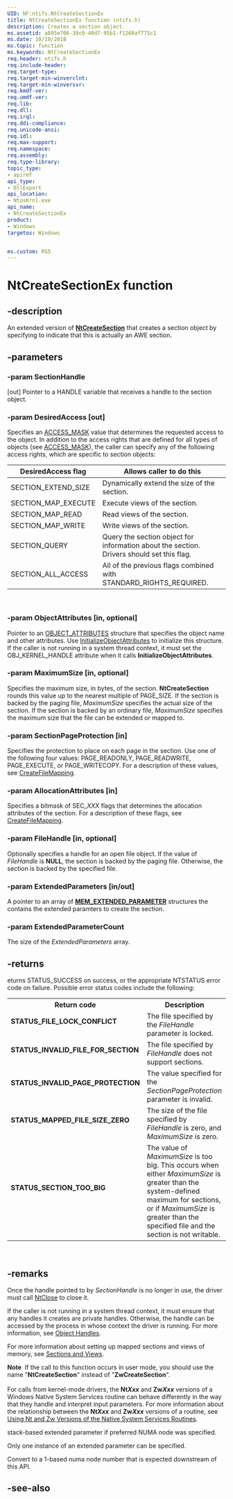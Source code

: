```yaml
---
UID: NF:ntifs.NtCreateSectionEx
title: NtCreateSectionEx function (ntifs.h)
description: Creates a section object.
ms.assetid: a895e706-38c0-40d7-95b1-f1268af775c1
ms.date: 10/19/2018
ms.topic: function
ms.keywords: NtCreateSectionEx
req.header: ntifs.h
req.include-header:
req.target-type:
req.target-min-winverclnt:
req.target-min-winversvr:
req.kmdf-ver:
req.umdf-ver:
req.lib:
req.dll:
req.irql: 
req.ddi-compliance:
req.unicode-ansi:
req.idl:
req.max-support:
req.namespace:
req.assembly:
req.type-library: 
topic_type: 
- apiref
api_type: 
- DllExport
api_location: 
- NtosKrnl.exe
api_name: 
- NtCreateSectionEx
product:
- Windows
targetos: Windows


ms.custom: RS5
---
```


# NtCreateSectionEx function


## -description

An extended version of [**NtCreateSection**](nf-ntifs-ntcreatesection.md) that creates a section object by specifying to indicate that this is actually an AWE section.

## -parameters

### -param SectionHandle
[out] Pointer to a HANDLE variable that receives a handle to the section object.

### -param DesiredAccess [out] 

Specifies an <a href="https://msdn.microsoft.com/library/windows/hardware/ff540466">ACCESS_MASK</a> value that determines the requested access to the object. In addition to the access rights that are defined for all types of objects (see <a href="https://msdn.microsoft.com/library/windows/hardware/ff540466">ACCESS_MASK</a>), the caller can specify any of the following access rights, which are specific to section objects:


|DesiredAccess flag|Allows caller to do this|
|---|---|
|SECTION_EXTEND_SIZE|Dynamically extend the size of the section.|
|SECTION_MAP_EXECUTE|Execute views of the section.|
|SECTION_MAP_READ|Read views of the section.|
|SECTION_MAP_WRITE|Write views of the section.|
|SECTION_QUERY|Query the section object for information about the section. Drivers should set this flag.|
|SECTION_ALL_ACCESS|All of the previous flags combined with STANDARD_RIGHTS_REQUIRED.|
 


### -param ObjectAttributes [in, optional]

Pointer to an <a href="https://docs.microsoft.com/windows/desktop/api/ntdef/ns-ntdef-_object_attributes">OBJECT_ATTRIBUTES</a> structure that specifies the object name and other attributes. Use <a href="https://docs.microsoft.com/windows/desktop/api/ntdef/nf-ntdef-initializeobjectattributes">InitializeObjectAttributes</a> to initialize this structure. If the caller is not running in a system thread context, it must set the OBJ_KERNEL_HANDLE attribute when it calls <b>InitializeObjectAttributes</b>.

### -param MaximumSize [in, optional]

Specifies the maximum size, in bytes, of the section. <b>NtCreateSection</b> rounds this value up to the nearest multiple of PAGE_SIZE. If the section is backed by the paging file, <i>MaximumSize</i> specifies the actual size of the section. If the section is backed by an ordinary file, <i>MaximumSize</i> specifies the maximum size that the file can be extended or mapped to.


### -param SectionPageProtection [in]

Specifies the protection to place on each page in the section. Use one of the following four values: PAGE_READONLY, PAGE_READWRITE, PAGE_EXECUTE, or PAGE_WRITECOPY. For a description of these values, see <a href="https://msdn.microsoft.com/d3302183-76a0-47ec-874f-1173db353dfe">CreateFileMapping</a>.

### -param AllocationAttributes [in]

Specifies a bitmask of SEC_<i>XXX</i> flags that determines the allocation attributes of the section. For a description of these flags, see <a href="https://msdn.microsoft.com/d3302183-76a0-47ec-874f-1173db353dfe">CreateFileMapping</a>.

### -param FileHandle [in, optional]

Optionally specifies a handle for an open file object. If the value of <i>FileHandle</i> is <b>NULL</b>, the section is backed by the paging file. Otherwise, the section is backed by the specified file. 

### -param ExtendedParameters [in/out]
A pointer to an array of [**MEM_EXTENDED_PARAMETER**](../wdm/ns-wdm-mem_extended_parameter.md) structures the contains the extended paramters to create the section.

### -param ExtendedParameterCount
The size of the _ExtendedParameters_ array.

## -returns
eturns STATUS_SUCCESS on success, or the appropriate NTSTATUS error code on failure. Possible error status codes include the following:

<table>
<tr>
<th>Return code</th>
<th>Description</th>
</tr>
<tr>
<td width="40%">
<dl>
<dt><b>STATUS_FILE_LOCK_CONFLICT</b></dt>
</dl>
</td>
<td width="60%">
The file specified by the <i>FileHandle</i> parameter is locked.

</td>
</tr>
<tr>
<td width="40%">
<dl>
<dt><b>STATUS_INVALID_FILE_FOR_SECTION</b></dt>
</dl>
</td>
<td width="60%">
The file specified by <i>FileHandle</i> does not support sections.

</td>
</tr>
<tr>
<td width="40%">
<dl>
<dt><b>STATUS_INVALID_PAGE_PROTECTION</b></dt>
</dl>
</td>
<td width="60%">
The value specified for the <i>SectionPageProtection</i> parameter is invalid.

</td>
</tr>
<tr>
<td width="40%">
<dl>
<dt><b>STATUS_MAPPED_FILE_SIZE_ZERO</b></dt>
</dl>
</td>
<td width="60%">
The size of the file specified by <i>FileHandle</i> is zero, and <i>MaximumSize</i> is zero.

</td>
</tr>
<tr>
<td width="40%">
<dl>
<dt><b>STATUS_SECTION_TOO_BIG</b></dt>
</dl>
</td>
<td width="60%">
The value of <i>MaximumSize</i> is too big. This occurs when either <i>MaximumSize</i> is greater than the system-defined maximum for sections, or if <i>MaximumSize</i> is greater than the specified file and the section is not writable.

</td>
</tr>
</table>
 

## -remarks
Once the handle pointed to by <i>SectionHandle</i> is no longer in use, the driver must call <a href="https://msdn.microsoft.com/library/windows/hardware/ff566417">NtClose</a> to close it.

If the caller is not running in a system thread context, it must ensure that any handles it creates are private handles. Otherwise, the handle can be accessed by the process in whose context the driver is running. For more information, see <a href="https://msdn.microsoft.com/library/windows/hardware/ff557758">Object Handles</a>. 

For more information about setting up mapped sections and views of memory, see <a href="https://msdn.microsoft.com/library/windows/hardware/ff563682">Sections and Views</a>. 

<div class="alert"><b>Note</b>  If the call to this function occurs in user mode, you should use the name "<b>NtCreateSection</b>" instead of "<b>ZwCreateSection</b>".</div>
<div> </div>
For calls from kernel-mode drivers, the <b>Nt<i>Xxx</i></b> and <b>Zw<i>Xxx</i></b> versions of a Windows Native System Services routine can behave differently in the way that they handle and interpret input parameters. For more information about the relationship between the <b>Nt<i>Xxx</i></b> and <b>Zw<i>Xxx</i></b> versions of a routine, see <a href="https://msdn.microsoft.com/library/windows/hardware/ff565438">Using Nt and Zw Versions of the Native System Services Routines</a>.


stack-based extended parameter if preferred NUMA node was specified.

Only one instance of an extended parameter can be specified.

Convert to a 1-based numa node number that is expected downstream of this API.

## -see-also

